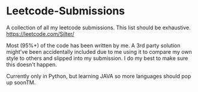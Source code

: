 # Leetcode-Submissions
A collection of all my leetcode submissions. This list should be exhaustive.
https://leetcode.com/Silter/

Most (95%+) of the code has been written by me. A 3rd party solution might've been accidentally included due to me using it to compare my own style to others and slipped into my submission. I do my best to make sure this doesn't happen.

Currently only in Python, but learning JAVA so more languages should pop up soonTM.
